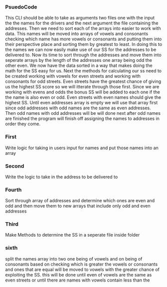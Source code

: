 ### PsuedoCode

This CLI should be able to take as arguments two files one with the input the the names for the drivers and the next argument the file containing the addresses. Then we need to sort each of the arrays into easier to work with data. This names will be moved into arrays of vowels and consonants checking which name has more vowels or consonants and putting them into their perspective place and sorting them by greatest to least. In doing this to the names we can now easily make use of our SS for the addresses to be delivered to. Now its time to sort through the addresses and move them into seperate arrays by the length of the addresses one array being odd the other even. We now have the data sorted in a way that makes doing the math for the SS easy for us. Next the methods for calculating our ss
need to be created working with vowels for even streets and working with consonants for odd streets. Even streets have the greatest chance of giving us the highest SS score so we will itterate through those first. Since we are working with evens and odds the bonus SS will be added to each one if the the name is also even or odd. Even streets with even names should give the highest SS. Until even addresses array is empty we will use that array first since odd addresses with odd names are the same as even addresses. Then odd names with odd addresses will be will done next after odd names are finished the program will finish off assigning the names to addresses in order they come.

### First

Write logic for taking in users input for names and put those names into an array

### Second

Write the logic to take in the address to be delivered to

### Fourth

Sort through array of addresses and determine which ones are even and odd and then move them to new arrays that include only odd and even addresses

### Third

Make Methods to determine the SS in a seperate file inside folder

### sixth

split the names array into two one being of vowels and on being of consonants based on checking which is greater the vowels or consonants and ones that are equal will be moved to vowels with the greater chance of exploiting the SS. this will be done until even of vowels are the same as even streets or until there are names with vowels contain less than the
